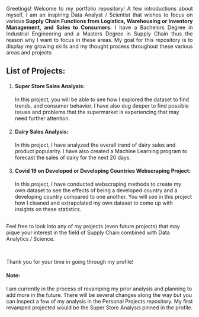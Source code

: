 <div align = 'justify';'><p>Greetings! Welcome to my portfolio repository! A few introductions about myself, I am an inspiring Data Analyst / Scientist that wishes to focus on various <strong>Supply Chain Functions from Logistics, Warehousing or Inventory Management, and Sales to Consumers.</strong> 
 I have a Bachelors Degree in Industrial Engineering and a Masters Degree in Supply Chain thus the reason why I want to focus in these areas. My goal for this repository is to display my growing skills and my thought process throughout these various areas and projects</p></div>
<h2>List of Projects:</h2>
<ol>
<li><h4>Super Store Sales Analysis:</h4><p>In this project, you will be able to see how I explored the dataset to find trends, and consumer behavior. I have also dug deeper to find possible issues and problems that the supermarket is experiencing that may need further attention. </p></li>
 <li><h4>Dairy Sales Analysis:</h4><p>In this project, I have analyzed the overall trend of dairy sales and product popularity.  I have also created a Machine Learning program to forecast the sales of dairy for the next 20 days.</p></li>
 <li><h4>Covid 19 on Developed or Developing Countries Webscraping Project:</h4><p> In this project, I have conducted webscraping methods to create my own dataset to see the effects of being a developed country and a developing country compared to one another. You will see in this project how I cleaned and extrapolated my own dataset to come up with insights on these statistics.</p></li>
</ol>
<h2></h2>

<p>Feel free to look into any of my projects (even future projects) that may pique your interest in the field of Supply Chain combined with Data Analytics / Science.</p><br>
<p>Thank you for your time in going through my profile!</p>
<h4>Note:</h4>
<p>I am currently in the process of revamping my prior analysis and planning to add more in the future. There will be several changes along the way but you can inspect a few of my analysis in the Personal Projects repository. My first revamped projected would be the Super Store Analysis pinned in the profile.</p>
